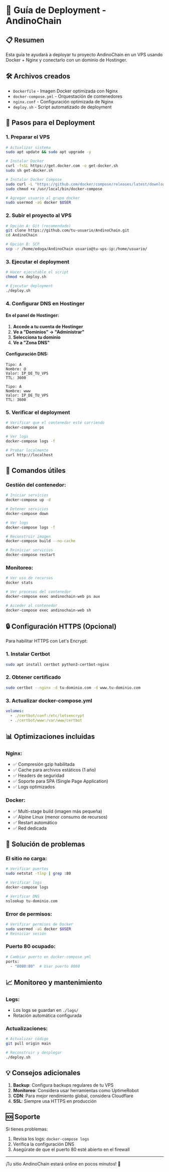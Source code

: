 # 🚀 Guía de Deployment - AndinoChain

## 📋 Resumen
Esta guía te ayudará a deployar tu proyecto AndinoChain en un VPS usando Docker + Nginx y conectarlo con un dominio de Hostinger.

## 🛠️ Archivos creados
- `Dockerfile` - Imagen Docker optimizada con Nginx
- `docker-compose.yml` - Orquestación de contenedores
- `nginx.conf` - Configuración optimizada de Nginx
- `deploy.sh` - Script automatizado de deployment

## 🚀 Pasos para el Deployment

### 1. Preparar el VPS
```bash
# Actualizar sistema
sudo apt update && sudo apt upgrade -y

# Instalar Docker
curl -fsSL https://get.docker.com -o get-docker.sh
sudo sh get-docker.sh

# Instalar Docker Compose
sudo curl -L "https://github.com/docker/compose/releases/latest/download/docker-compose-$(uname -s)-$(uname -m)" -o /usr/local/bin/docker-compose
sudo chmod +x /usr/local/bin/docker-compose

# Agregar usuario al grupo docker
sudo usermod -aG docker $USER
```

### 2. Subir el proyecto al VPS
```bash
# Opción A: Git (recomendado)
git clone https://github.com/tu-usuario/AndinoChain.git
cd AndinoChain

# Opción B: SCP
scp -r /home/edoga/AndinoChain usuario@tu-vps-ip:/home/usuario/
```

### 3. Ejecutar el deployment
```bash
# Hacer ejecutable el script
chmod +x deploy.sh

# Ejecutar deployment
./deploy.sh
```

### 4. Configurar DNS en Hostinger

#### En el panel de Hostinger:
1. **Accede a tu cuenta de Hostinger**
2. **Ve a "Dominios" → "Administrar"**
3. **Selecciona tu dominio**
4. **Ve a "Zona DNS"**

#### Configuración DNS:
```
Tipo: A
Nombre: @
Valor: IP_DE_TU_VPS
TTL: 3600

Tipo: A  
Nombre: www
Valor: IP_DE_TU_VPS
TTL: 3600
```

### 5. Verificar el deployment
```bash
# Verificar que el contenedor esté corriendo
docker-compose ps

# Ver logs
docker-compose logs -f

# Probar localmente
curl http://localhost
```

## 🔧 Comandos útiles

### Gestión del contenedor:
```bash
# Iniciar servicios
docker-compose up -d

# Detener servicios
docker-compose down

# Ver logs
docker-compose logs -f

# Reconstruir imagen
docker-compose build --no-cache

# Reiniciar servicios
docker-compose restart
```

### Monitoreo:
```bash
# Ver uso de recursos
docker stats

# Ver procesos del contenedor
docker-compose exec andinochain-web ps aux

# Acceder al contenedor
docker-compose exec andinochain-web sh
```

## 🔒 Configuración HTTPS (Opcional)

Para habilitar HTTPS con Let's Encrypt:

### 1. Instalar Certbot
```bash
sudo apt install certbot python3-certbot-nginx
```

### 2. Obtener certificado
```bash
sudo certbot --nginx -d tu-dominio.com -d www.tu-dominio.com
```

### 3. Actualizar docker-compose.yml
```yaml
volumes:
  - ./certbot/conf:/etc/letsencrypt
  - ./certbot/www:/var/www/certbot
```

## 📊 Optimizaciones incluidas

### Nginx:
- ✅ Compresión gzip habilitada
- ✅ Cache para archivos estáticos (1 año)
- ✅ Headers de seguridad
- ✅ Soporte para SPA (Single Page Application)
- ✅ Logs optimizados

### Docker:
- ✅ Multi-stage build (imagen más pequeña)
- ✅ Alpine Linux (menor consumo de recursos)
- ✅ Restart automático
- ✅ Red dedicada

## 🚨 Solución de problemas

### El sitio no carga:
```bash
# Verificar puertos
sudo netstat -tlnp | grep :80

# Verificar logs
docker-compose logs

# Verificar DNS
nslookup tu-dominio.com
```

### Error de permisos:
```bash
# Verificar permisos de Docker
sudo usermod -aG docker $USER
# Reiniciar sesión
```

### Puerto 80 ocupado:
```bash
# Cambiar puerto en docker-compose.yml
ports:
  - "8080:80"  # Usar puerto 8080
```

## 📈 Monitoreo y mantenimiento

### Logs:
- Los logs se guardan en `./logs/`
- Rotación automática configurada

### Actualizaciones:
```bash
# Actualizar código
git pull origin main

# Reconstruir y desplegar
./deploy.sh
```

## 💡 Consejos adicionales

1. **Backup**: Configura backups regulares de tu VPS
2. **Monitoreo**: Considera usar herramientas como UptimeRobot
3. **CDN**: Para mejor rendimiento global, considera Cloudflare
4. **SSL**: Siempre usa HTTPS en producción

## 🆘 Soporte

Si tienes problemas:
1. Revisa los logs: `docker-compose logs`
2. Verifica la configuración DNS
3. Asegúrate de que el puerto 80 esté abierto en el firewall

---

¡Tu sitio AndinoChain estará online en pocos minutos! 🎉



